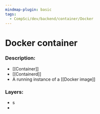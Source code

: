 ```yaml
---
mindmap-plugin: basic
tags:
  - CompSci/dev/backend/container/Docker
---
```

# Docker container
### Description:
- [[Container]] 
- [[Containerd]]
- A running instance of a [[Docker image]]
### Layers:
- s
- 